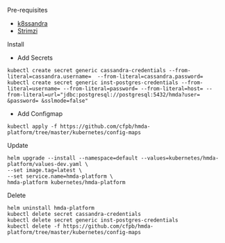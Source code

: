 Pre-requisites
- [k8ssandra](https://k8ssandra.io/)
- [Strimzi](https://strimzi.io/)

Install
- Add Secrets
```
kubectl create secret generic cassandra-credentials --from-literal=cassandra.username=  --from-literal=cassandra.password=
kubectl create secret generic inst-postgres-credentials --from-literal=username= --from-literal=password= --from-literal=host= --from-literal=url="jdbc:postgresql://postgresql:5432/hmda?user= &password= &sslmode=false"
```
- Add Configmap
```
kubectl apply -f https://github.com/cfpb/hmda-platform/tree/master/kubernetes/config-maps
```

Update
```
helm upgrade --install --namespace=default --values=kubernetes/hmda-platform/values-dev.yaml \
--set image.tag=latest \
--set service.name=hmda-platform \
hmda-platform kubernetes/hmda-platform
```

Delete
```
helm uninstall hmda-platform
kubectl delete secret cassandra-credentials
kubectl delete secret generic inst-postgres-credentials
kubectl delete -f https://github.com/cfpb/hmda-platform/tree/master/kubernetes/config-maps
```
